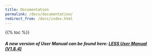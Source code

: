 ```yaml
---
title: Documentation
permalink: /docs/documentation/
redirect_from: /docs/index.html
---
```


{{% toc %}}

##### A new version of User Manual can be found here: [LESS User Manual (V1.8.4)](http://lessrt.org/Attachments/LESS_User_Manual_1.8.4.pdf)
